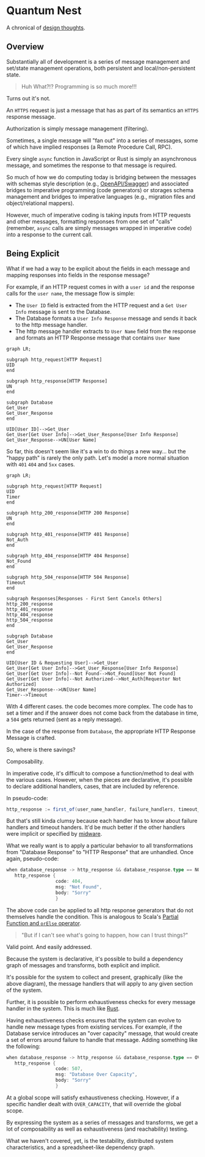 # Quantum Nest

A chronical of [design thoughts](design_thoughts.md).

## Overview

Substantially all of development is a series of message management
and set/state management operations, both persistent and local/non-persistent
state.

> Huh What?!? Programming is so much more!!!

Turns out it's not.

An `HTTPS` request is just a message that has as part of its semantics
an `HTTPS` response message.

Authorization is simply message management (filtering).

Sometimes, a single message will "fan out" into a series of
messages, some of which have implied responses (a Remote
Procedure Call, RPC).

Every single `async` function in JavaScript or Rust is
simply an asynchronous message, and sometimes the response
to that message is required.

So much of how we do computing today is bridging between
the messages with schemas style description (e.g.,
[OpenAPI/Swagger](https://swagger.io/specification/)) and
associated bridges to imperative programming (code generators)
or storages schema management and bridges to imperative
languages (e.g., migration files and object/relational mappers).

However, much of imperative coding is taking inputs from HTTP
requests and other messages, formatting responses from one set
of "calls" (remember, `async` calls are simply messages wrapped in
imperative code) into a response to the current call.

## Being Explicit

What if we had a way to be explicit about the fields in
each message and mapping responses into fields in the response message?

For example, if an HTTP request comes in with a `user id` and the response
calls for the `user name`, the message flow is simple:

* The `User ID` field is extracted from the HTTP request and a `Get User Info`
  message is sent to the Database.
* The Database formats a `User Info Response` message and sends it back to
  the http message handler.
* The http message handler extracts to `User Name` field from the response and
  formats an HTTP Response message that contains `User Name`

```mermaid
graph LR;

subgraph http_request[HTTP Request]
UID
end

subgraph http_response[HTTP Response]
UN
end

subgraph Database
Get_User
Get_User_Response
end

UID[User ID]-->Get_User
Get_User[Get User Info]-->Get_User_Response[User Info Response]
Get_User_Response-->UN[User Name]
```

So far, this doesn't seem like it's a win to do things a new way... but the "happy path"
is rarely the only path. Let's model a more normal situation with `401` `404` and `5xx` cases.

```mermaid
graph LR;

subgraph http_request[HTTP Request]
UID
Timer
end

subgraph http_200_response[HTTP 200 Response]
UN
end

subgraph http_401_response[HTTP 401 Response]
Not_Auth
end

subgraph http_404_response[HTTP 404 Response]
Not_Found
end

subgraph http_504_response[HTTP 504 Response]
Timeout
end

subgraph Responses[Responses - First Sent Cancels Others]
http_200_response
http_401_response
http_404_response
http_504_response
end

subgraph Database
Get_User
Get_User_Response
end

UID[User ID & Requesting User]-->Get_User
Get_User[Get User Info]-->Get_User_Response[User Info Response]
Get_User[Get User Info]--Not Found-->Not_Found[User Not Found]
Get_User[Get User Info]--Not Authorized-->Not_Auth[Requestor Not Authorized]
Get_User_Response-->UN[User Name]
Timer-->Timeout
```

With 4 different cases. the code becomes more complex. The code
has to set a timer and if the answer does not come back from the
database in time, a `504` gets returned (sent as a reply message).

In the case of the response from `Database`, the appropriate HTTP
Response Message is crafted.

So, where is there savings?

Composability.

In imperative code, it's difficult to compose a function/method to
deal with the various cases. However, when the pieces are declarative,
it's possible to declare additional handlers, cases, that are included
by reference.

In pseudo-code:

```java
http_response := first_of(user_name_handler, failure_handlers, timeout_handlers)
```

But that's still kinda clumsy because each handler has to know about failure handlers and timeout handers.
It'd be much better if the other handlers were implicit or specified by [midware](https://www.moesif.com/blog/engineering/middleware/What-Is-HTTP-Middleware/).

What we really want is to apply a particular behavior to all transformations from "Database Response" to "HTTP Response" that are unhandled. Once again, pseudo-code:

```Scala
when database_response -> http_response && database_response.type == NOT_FOUND => 
   http_response {
                  code: 404,
                  msg: "Not Found",
                  body: "Sorry"
                  }

```

The above code can be applied to all http response generators that do not themselves
handle the condition. This is analogous to Scala's
[Partial Function and `orElse` operator](https://stackoverflow.com/questions/55869392/composing-partialfunctions-with-orelse-when-there-is-a-wildcard-case).

> "But if I can't see what's going to happen, how can I trust things?"

Valid point. And easily addressed.

Because the system is declarative, it's possible to build a dependency graph of messages
and transforms, both explicit and implicit.

It's possible for the system to collect and present, graphically (like the above diagram),
the message handlers that will apply to any given section of the system.

Further, it is possible to perform exhaustiveness checks for every message handler
in the system. This is much like [Rust](https://doc.rust-lang.org/nightly/nightly-rustc/rustc_mir_build/thir/pattern/usefulness/index.html).

Having exhaustiveness checks ensures that the system can evolve to handle new
message types from existing services. For example, if the Database service
introduces an "over capacity" message, that would create a set of errors
around failure to handle that message. Adding something like the following:

```Scala
when database_response -> http_response && database_response.type == OVER_CAPACITY => 
   http_response {
                  code: 507,
                  msg: "Database Over Capacity",
                  body: "Sorry"
                  }

```

At a global scope will satisfy exhaustiveness checking. However, if a specific
handler dealt with `OVER_CAPACITY`, that will override the global scope.

By expressing the system as a series of messages and transforms, we get a lot of
composability as well as exhaustiveness (and reachability) testing.

What we haven't covered, yet, is the testability, distributed system characteristics,
and a spreadsheet-like dependency graph.
